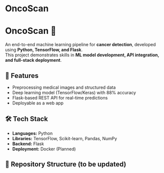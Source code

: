 # OncoScan
# OncoScan 🔬

An end-to-end machine learning pipeline for **cancer detection**, developed using **Python, TensorFlow, and Flask**.  
This project demonstrates skills in **ML model development, API integration, and full-stack deployment**.

## 🚀 Features
- Preprocessing medical images and structured data
- Deep learning model (TensorFlow/Keras) with 88% accuracy
- Flask-based REST API for real-time predictions
- Deployable as a web app

## 🛠️ Tech Stack
- **Languages:** Python
- **Libraries:** TensorFlow, Scikit-learn, Pandas, NumPy
- **Backend:** Flask
- **Deployment:** Docker (Planned)

## 📂 Repository Structure (to be updated)

